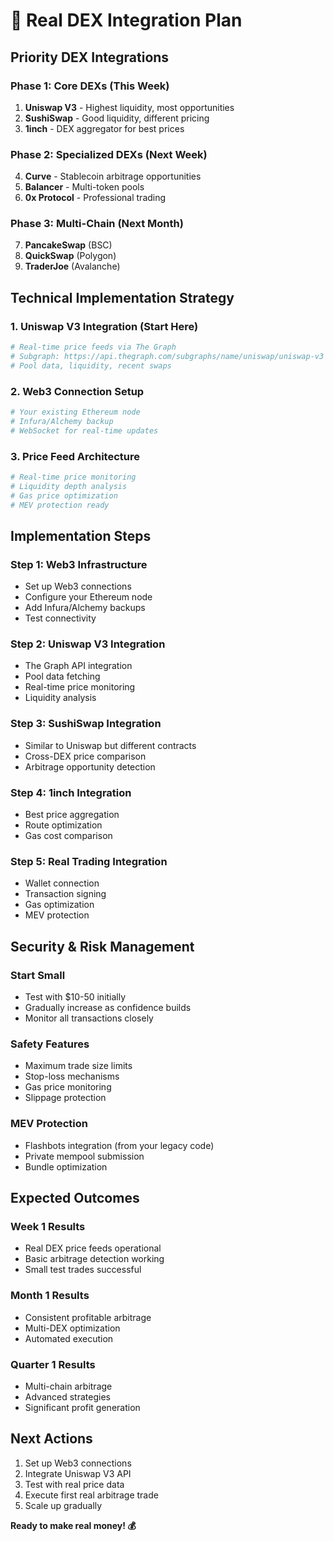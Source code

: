 # 🚀 Real DEX Integration Plan

## **Priority DEX Integrations**

### **Phase 1: Core DEXs (This Week)**
1. **Uniswap V3** - Highest liquidity, most opportunities
2. **SushiSwap** - Good liquidity, different pricing
3. **1inch** - DEX aggregator for best prices

### **Phase 2: Specialized DEXs (Next Week)**
4. **Curve** - Stablecoin arbitrage opportunities
5. **Balancer** - Multi-token pools
6. **0x Protocol** - Professional trading

### **Phase 3: Multi-Chain (Next Month)**
7. **PancakeSwap** (BSC)
8. **QuickSwap** (Polygon)
9. **TraderJoe** (Avalanche)

## **Technical Implementation Strategy**

### **1. Uniswap V3 Integration (Start Here)**
```python
# Real-time price feeds via The Graph
# Subgraph: https://api.thegraph.com/subgraphs/name/uniswap/uniswap-v3
# Pool data, liquidity, recent swaps
```

### **2. Web3 Connection Setup**
```python
# Your existing Ethereum node
# Infura/Alchemy backup
# WebSocket for real-time updates
```

### **3. Price Feed Architecture**
```python
# Real-time price monitoring
# Liquidity depth analysis
# Gas price optimization
# MEV protection ready
```

## **Implementation Steps**

### **Step 1: Web3 Infrastructure**
- Set up Web3 connections
- Configure your Ethereum node
- Add Infura/Alchemy backups
- Test connectivity

### **Step 2: Uniswap V3 Integration**
- The Graph API integration
- Pool data fetching
- Real-time price monitoring
- Liquidity analysis

### **Step 3: SushiSwap Integration**
- Similar to Uniswap but different contracts
- Cross-DEX price comparison
- Arbitrage opportunity detection

### **Step 4: 1inch Integration**
- Best price aggregation
- Route optimization
- Gas cost comparison

### **Step 5: Real Trading Integration**
- Wallet connection
- Transaction signing
- Gas optimization
- MEV protection

## **Security & Risk Management**

### **Start Small**
- Test with $10-50 initially
- Gradually increase as confidence builds
- Monitor all transactions closely

### **Safety Features**
- Maximum trade size limits
- Stop-loss mechanisms
- Gas price monitoring
- Slippage protection

### **MEV Protection**
- Flashbots integration (from your legacy code)
- Private mempool submission
- Bundle optimization

## **Expected Outcomes**

### **Week 1 Results**
- Real DEX price feeds operational
- Basic arbitrage detection working
- Small test trades successful

### **Month 1 Results**
- Consistent profitable arbitrage
- Multi-DEX optimization
- Automated execution

### **Quarter 1 Results**
- Multi-chain arbitrage
- Advanced strategies
- Significant profit generation

## **Next Actions**
1. Set up Web3 connections
2. Integrate Uniswap V3 API
3. Test with real price data
4. Execute first real arbitrage trade
5. Scale up gradually

**Ready to make real money! 💰**
